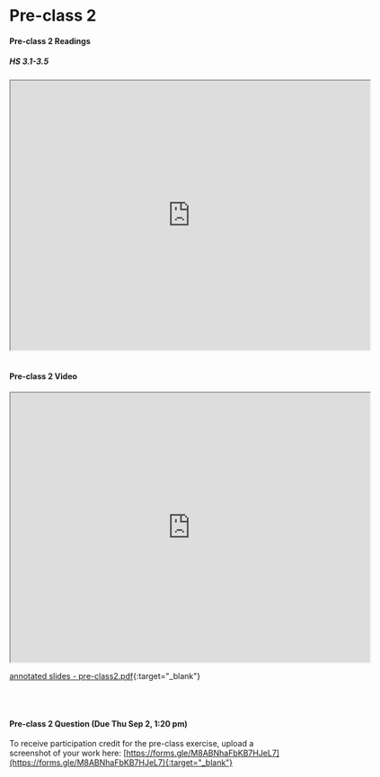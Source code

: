 # Pre-class 2

#### Pre-class 2 Readings

##### HS 3.1-3.5
<iframe src="https://drive.google.com/file/d/1lC4GySp0Zv_JtMuKcZAx97luvC8gS32z/preview" width="640" height="480" allowfullscreen>
</iframe>

<br>
<br>

#### Pre-class 2 Video

<iframe src="https://drive.google.com/file/d/1QI4QClKTP7DMXUtRP5dtewwfi-q3jdW0/preview" width="640" height="480" allowfullscreen>
</iframe>

[annotated slides - pre-class2.pdf](https://drive.google.com/file/d/1vH5JbPaGLjhoWqF9PoB0lJL2GaezHV1b/view?usp=sharing){:target="_blank"}

<br>
<br>

#### Pre-class 2 Question (Due Thu Sep 2, 1:20 pm)

To receive participation credit for the pre-class exercise, upload a screenshot of your work here:
[https://forms.gle/M8ABNhaFbKB7HJeL7](https://forms.gle/M8ABNhaFbKB7HJeL7){:target="_blank"}


<br>



